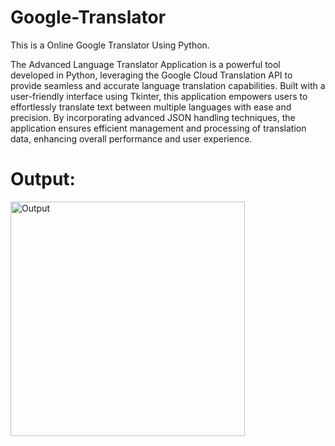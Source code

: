 # Google-Translator

This is a Online Google Translator Using Python.

The Advanced Language Translator Application is a powerful tool developed in Python, leveraging the Google Cloud Translation API to provide seamless and accurate language translation capabilities. Built with a user-friendly interface using Tkinter, this application empowers users to effortlessly translate text between multiple languages with ease and precision. By incorporating advanced JSON handling techniques, the application ensures efficient management and processing of translation data, enhancing overall performance and user experience.

 # Output:

 <img width="375" alt="Output" src="https://github.com/purnchand/Google-Translator/assets/117894875/eeda8f5c-59c8-4c4d-9fa2-ac08c76722a5">
